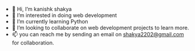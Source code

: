 - 👋 Hi, I’m kanishk shakya
- 👀 I’m interested in doing web development
- 🌱 I’m currently learning Python
- 💞️ I’m looking to collaborate on web development projects to learn more.
- 📫 you can reach me by sending an email on shakya2202@gmail.com for collaboration.

<!---
kanishkshakya/kanishkshakya is a ✨ special ✨ repository because its `README.md` (this file) appears on your GitHub profile.
You can click the Preview link to take a look at your changes.
--->
